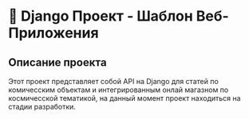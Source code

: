 # 🚀 Django Проект - Шаблон Веб-Приложения

## Описание проекта
Этот проект представляет собой API на Django для статей по комичесским объектам и интегрированным онлай магазном по космичесской тематикой, на данный момент проект находиться на стадии разработки.
